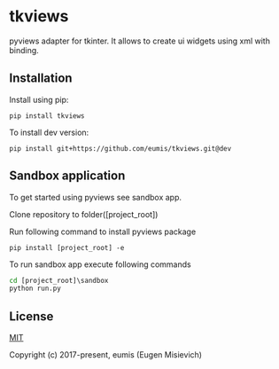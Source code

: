 # tkviews

pyviews adapter for tkinter. It allows to create ui widgets using xml with binding.

## Installation

Install using pip:

`pip install tkviews`

To install dev version:

`pip install git+https://github.com/eumis/tkviews.git@dev`

## Sandbox application

To get started using pyviews see sandbox app.

Clone repository to folder([project_root])

Run following command to install pyviews package

`pip install [project_root] -e`

To run sandbox app execute following commands

```cmd
cd [project_root]\sandbox
python run.py
```

## License

[MIT](http://opensource.org/licenses/MIT)

Copyright (c) 2017-present, eumis (Eugen Misievich)